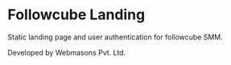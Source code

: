 # Followcube Landing
Static landing page and user authentication for followcube SMM.

Developed by Webmasons Pvt. Ltd.
